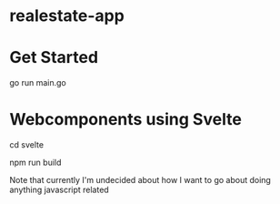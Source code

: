 # realestate-app

# Get Started

go run main.go

# Webcomponents using Svelte

cd svelte

npm run build

Note that currently I'm undecided about how I want to go about doing anything javascript related
